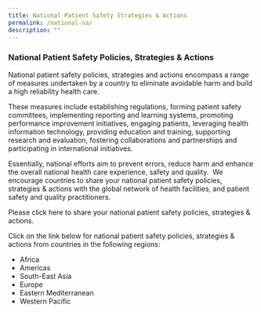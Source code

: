 ```yaml
---
title: National Patient Safety Strategies & Actions
permalink: /national-sa/
description: ""
---
```

### **National Patient Safety Policies, Strategies & Actions**

National patient safety policies, strategies and actions encompass a range of measures undertaken by a country to eliminate avoidable harm and build a high reliability health care. 

These measures include establishing regulations, forming patient safety committees, implementing reporting and learning systems, promoting performance improvement initiatives, engaging patients, leveraging health information technology, providing education and training, supporting research and evaluation, fostering collaborations and partnerships and participating in international initiatives. 

Essentially, national efforts aim to prevent errors, reduce harm and enhance the overall national health care experience, safety and quality.  We encourage countries to share your national patient safety policies, strategies & actions with the global network of health facilities, and patient safety and quality practitioners.

Please click here to share your national patient safety policies, strategies & actions.

Click on the link below for national patient safety policies, strategies & actions from countries in the following regions:

*   Africa
*   Americas
*   South-East Asia
*   Europe
*   Eastern Mediterranean
*   Western Pacific